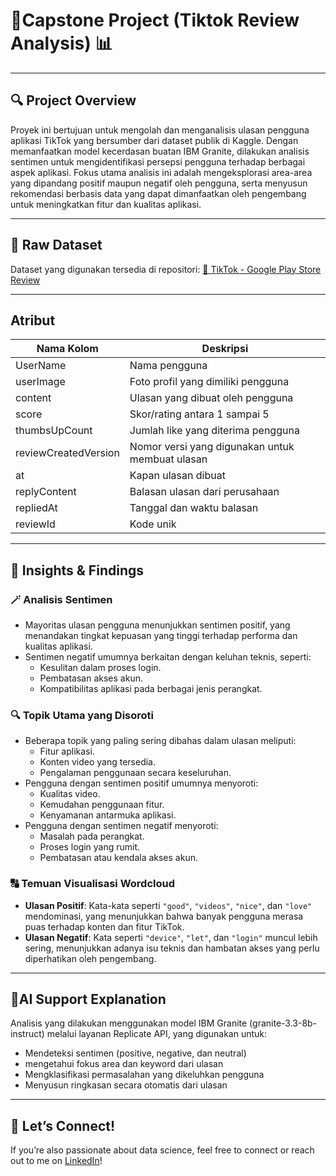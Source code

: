 #  🧺Capstone Project (Tiktok Review Analysis) 📊


---

## 🔍 Project Overview

Proyek ini bertujuan untuk mengolah dan menganalisis ulasan pengguna aplikasi TikTok yang bersumber dari dataset publik di Kaggle. Dengan memanfaatkan model kecerdasan buatan IBM Granite, dilakukan analisis sentimen untuk mengidentifikasi persepsi pengguna terhadap berbagai aspek aplikasi. Fokus utama analisis ini adalah mengeksplorasi area-area yang dipandang positif maupun negatif oleh pengguna, serta menyusun rekomendasi berbasis data yang dapat dimanfaatkan oleh pengembang untuk meningkatkan fitur dan kualitas aplikasi.

---

## 📂 Raw Dataset
Dataset yang digunakan tersedia di repositori: 
[🔗 TikTok - Google Play Store Review](https://www.kaggle.com/datasets/shivkumarganesh/tiktok-google-play-store-review)

---

## Atribut
| Nama Kolom       | Deskripsi |
|------------|------|
| UserName       | Nama pengguna   |
| userImage    | Foto profil yang dimiliki pengguna   |
| content    | Ulasan yang dibuat oleh pengguna   |
| score    | Skor/rating antara 1 sampai 5   |
| thumbsUpCount    | Jumlah like yang diterima pengguna   |
| reviewCreatedVersion    | Nomor versi yang digunakan untuk membuat ulasan    |
| at    | Kapan ulasan dibuat   |
| replyContent    | Balasan ulasan dari perusahaan   |
| repliedAt    | Tanggal dan waktu balasan   |
| reviewId    | Kode unik   |
---


## 📌 Insights & Findings
### 🪄 Analisis Sentimen
- Mayoritas ulasan pengguna menunjukkan sentimen positif, yang menandakan tingkat kepuasan yang tinggi terhadap performa dan kualitas aplikasi.
- Sentimen negatif umumnya berkaitan dengan keluhan teknis, seperti:
  - Kesulitan dalam proses login.
  - Pembatasan akses akun.
  - Kompatibilitas aplikasi pada berbagai jenis perangkat.

### 🔍 Topik Utama yang Disoroti
- Beberapa topik yang paling sering dibahas dalam ulasan meliputi:
  - Fitur aplikasi.
  - Konten video yang tersedia.
  - Pengalaman penggunaan secara keseluruhan.
- Pengguna dengan sentimen positif umumnya menyoroti:
  - Kualitas video.
  - Kemudahan penggunaan fitur.
  - Kenyamanan antarmuka aplikasi.
- Pengguna dengan sentimen negatif menyoroti:
  - Masalah pada perangkat.
  - Proses login yang rumit.
  - Pembatasan atau kendala akses akun.

### 🔠 Temuan Visualisasi Wordcloud
- **Ulasan Positif**: Kata-kata seperti `"good"`, `"videos"`, `"nice"`, dan `"love"` mendominasi, yang menunjukkan bahwa banyak pengguna merasa puas terhadap konten dan fitur TikTok.
- **Ulasan Negatif**: Kata seperti `"device"`, `"let"`, dan `"login"` muncul lebih sering, menunjukkan adanya isu teknis dan hambatan akses yang perlu diperhatikan oleh pengembang.

---

##  🤖AI Support Explanation

Analisis yang dilakukan menggunakan model IBM Granite (granite-3.3-8b-instruct) melalui layanan Replicate API, yang digunakan untuk:

- Mendeteksi sentimen (positive, negative, dan neutral)
- mengetahui fokus area dan keyword dari ulasan
- Mengklasifikasi permasalahan yang dikeluhkan pengguna
- Menyusun ringkasan secara otomatis dari ulasan
---

## 🚀 Let’s Connect!

If you’re also passionate about data science, feel free to connect or reach out to me on  [LinkedIn](https://www.linkedin.com/in/arfinadhifahananti/)!
